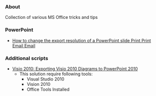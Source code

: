 ### About 

Collection of various MS Office tricks and tips

### PowerPoint

* [How to change the export resolution of a PowerPoint slide Print Print Email Email](http://support.microsoft.com/en-us/kb/827745)

### Additional scripts

* [Visio 2010: Exporting Visio 2010 Diagrams to PowerPoint 2010](https://code.msdn.microsoft.com/office/Visio-2010-Exporting-Visio-dd07f270)
	- This solution require following tools:
		+ Visual Studio 2010
		+ Vision 2010
		+ Office Tools Installed